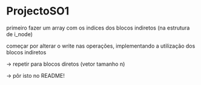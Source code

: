 # ProjectoSO1

primeiro fazer um array com os indices dos blocos indiretos (na estrutura de i_node)

começar por alterar o write nas operações, implementando a utilização dos blocos indiretos

-> repetir para blocos diretos (vetor tamanho n)

-> pôr isto no README!